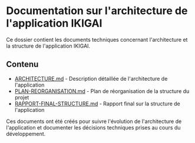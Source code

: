# Documentation sur l'architecture de l'application IKIGAI

Ce dossier contient les documents techniques concernant l'architecture et la structure de l'application IKIGAI.

## Contenu

- [ARCHITECTURE.md](./ARCHITECTURE.md) - Description détaillée de l'architecture de l'application
- [PLAN-REORGANISATION.md](./PLAN-REORGANISATION.md) - Plan de réorganisation de la structure du projet
- [RAPPORT-FINAL-STRUCTURE.md](./RAPPORT-FINAL-STRUCTURE.md) - Rapport final sur la structure de l'application

Ces documents ont été créés pour suivre l'évolution de l'architecture de l'application et documenter les décisions techniques prises au cours du développement.